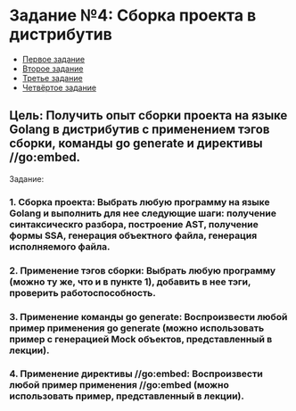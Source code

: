 # Задание №4: Сборка проекта в дистрибутив

- [Первое задание](https://github.com/TheMightyOoze147/Go_dev_school/tree/main/pr4/building_w_tool_compile)
- [Второе задание](https://github.com/TheMightyOoze147/Go_dev_school/tree/main/pr4/building_w_tags)
- [Третье задание]()
- [Четвёртое задание]()

## Цель: Получить опыт сборки проекта на языке Golang в дистрибутив с применением тэгов сборки, команды go generate и директивы //go:embed.

Задание:
### 1. Сборка проекта: Выбрать любую программу на языке Golang и выполнить для нее следующие шаги: получение синтаксическго разбора, построение AST, получение формы SSA, генерация объектного файла, генерация исполняемого файла.
### 2. Применение тэгов сборки: Выбрать любую программу (можно ту же, что и в пункте 1), добавить в нее тэги, проверить работоспособность. 
### 3. Применение команды go generate: Воспроизвести любой пример применения go generate (можно использовать пример с генерацией Mock объектов, представленный в лекции). 
### 4. Применение директивы //go:embed: Воспроизвести любой пример применения //go:embed (можно использовать пример, представленный в лекции).